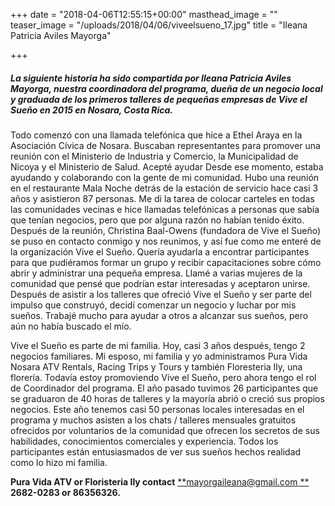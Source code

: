 +++
date = "2018-04-06T12:55:15+00:00"
masthead_image = ""
teaser_image = "/uploads/2018/04/06/viveelsueno_17.jpg"
title = "Ileana Patricia Aviles Mayorga"

+++
##### **La siguiente historia ha sido compartida por Ileana Patricia Aviles Mayorga, nuestra coordinadora del programa, dueña de un negocio local y graduada de los primeros talleres de pequeñas empresas de Vive el Sueño en 2015 en Nosara, Costa Rica.**

Todo comenzó con una llamada telefónica que hice a Ethel Araya en la Asociación Cívica de Nosara. Buscaban representantes para promover una reunión con el Ministerio de Industria y Comercio, la Municipalidad de Nicoya y el Ministerio de Salud. Acepté ayudar Desde ese momento, estaba ayudando y colaborando con la gente de mi comunidad. Hubo una reunión en el restaurante Mala Noche detrás de la estación de servicio hace casi 3 años y asistieron 87 personas. Me di la tarea de colocar carteles en todas las comunidades vecinas e hice llamadas telefónicas a personas que sabía que tenían negocios, pero que por alguna razón no habían tenido éxito. Después de la reunión, Christina Baal-Owens (fundadora de Vive el Sueño) se puso en contacto conmigo y nos reunimos, y así fue como me enteré de la organización Vive el Sueño. Quería ayudarla a encontrar participantes para que pudiéramos formar un grupo y recibir capacitaciones sobre cómo abrir y administrar una pequeña empresa. Llamé a varias mujeres de la comunidad que pensé que podrían estar interesadas y aceptaron unirse. Después de asistir a los talleres que ofreció Vive el Sueño y ser parte del impulso que construyó, decidí comenzar un negocio y luchar por mis sueños. Trabajé mucho para ayudar a otros a alcanzar sus sueños, pero aún no había buscado el mío.

Vive el Sueño es parte de mi familia. Hoy, casi 3 años después, tengo 2 negocios familiares. Mi esposo, mi familia y yo administramos Pura Vida Nosara ATV Rentals, Racing Trips y Tours y también Floresteria Ily, una florería. Todavía estoy promoviendo Vive el Sueño, pero ahora tengo el rol de Coordinador del programa. El año pasado tuvimos 26 participantes que se graduaron de 40 horas de talleres y la mayoría abrió o creció sus propios negocios. Este año tenemos casi 50 personas locales interesadas en el programa y muchos asisten a los chats / talleres mensuales gratuitos ofrecidos por voluntarios de la comunidad que ofrecen los secretos de sus habilidades, conocimientos comerciales y experiencia. Todos los participantes están entusiasmados de ver sus sueños hechos realidad como lo hizo mi familia.

**Pura Vida ATV or Floristeria Ily contact** [**mayorgaileana@gmail.com **](mailto:mayorgaileana@gmail.com)  
**2682-0283 or 86356326.**